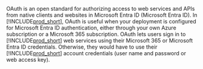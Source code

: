 OAuth is an open standard for authorizing access to web services and APIs from native clients and websites in Microsoft Entra ID (Microsoft Entra ID). In [!INCLUDE[prod_short](prod_short.md)], OAuth is useful when your deployment is configured for Microsoft Entra ID authentication, either through your own Azure subscription or a Microsoft 365 subscription. OAuth lets users sign in to [!INCLUDE[prod_short](prod_short.md)] web services using their Microsoft 365 or Microsoft Entra ID credentials. Otherwise, they would have to use their [!INCLUDE[prod_short](prod_short.md)] account credentials (user name and password or web access key).
